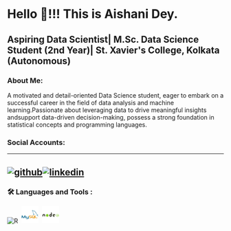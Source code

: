 # Hello 👋!!! This is Aishani Dey.
## Aspiring Data Scientist| M.Sc. Data Science Student (2nd Year)| St. Xavier's College, Kolkata (Autonomous)
### About Me:
A motivated and detail-oriented Data Science student, eager to embark on a successful career in the field of data analysis and machine learning.Passionate about leveraging data to drive meaningful insights andsupport data-driven decision-making, possess a strong foundation in statistical concepts and programming languages.

### Social Accounts:
---
[![github](https://cloud.githubusercontent.com/assets/17016297/18839843/0e06a67a-83d2-11e6-993a-b35a182500e0.png)][1][![linkedin](https://cloud.githubusercontent.com/assets/17016297/18839848/0fc7e74e-83d2-11e6-8c6a-277fc9d6e067.png)][2]
---
[1]:https://github.com/deyaishani6
[2]:http://www.linkedin.com/in/aishani-dey-449787251

### :hammer_and_wrench: Languages and Tools :
<div>
  <img src="https://github.com/devicons/devicon/blob/master/icons/R/R-original-wordmark.svg" title="R" alt="R" width="40" height="40"/>&nbsp; 
  <img src="https://github.com/devicons/devicon/blob/master/icons/mysql/mysql-original-wordmark.svg" title="MySQL"  alt="MySQL" width="40" height="40"/>&nbsp;
  <img src="https://github.com/devicons/devicon/blob/master/icons/nodejs/nodejs-original-wordmark.svg" title="NodeJS" alt="NodeJS" width="40" height="40"/>&nbsp;
</div>
